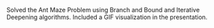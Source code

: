 Solved the Ant Maze Problem using Branch and Bound and Iterative Deepening algorithms. 
Included a GIF visualization in the presentation.
